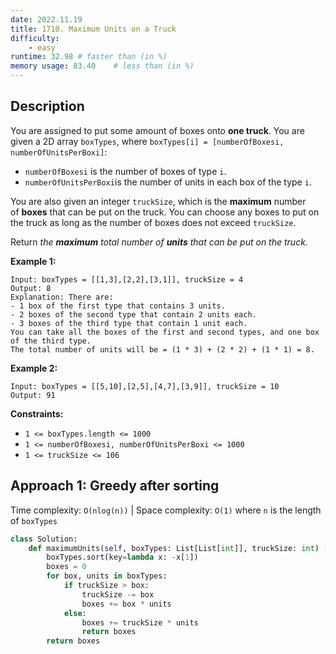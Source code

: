 ```yaml
---
date: 2022.11.19
title: 1710. Maximum Units on a Truck
difficulty:
    - easy
runtime: 32.98 # faster than (in %)
memory usage: 83.40    # less than (in %)
---
```

## Description
You are assigned to put some amount of boxes onto **one truck**. You are given a 2D array `boxTypes`, where `boxTypes[i] = [numberOfBoxesi, numberOfUnitsPerBoxi]`:

- `numberOfBoxesi` is the number of boxes of type `i`.
- `numberOfUnitsPerBoxi`is the number of units in each box of the type `i`.

You are also given an integer `truckSize`, which is the **maximum** number of **boxes** that can be put on the truck. You can choose any boxes to put on the truck as long as the number of boxes does not exceed `truckSize`.

Return *the **maximum** total number of **units** that can be put on the truck.*

**Example 1:**

```
Input: boxTypes = [[1,3],[2,2],[3,1]], truckSize = 4
Output: 8
Explanation: There are:
- 1 box of the first type that contains 3 units.
- 2 boxes of the second type that contain 2 units each.
- 3 boxes of the third type that contain 1 unit each.
You can take all the boxes of the first and second types, and one box of the third type.
The total number of units will be = (1 * 3) + (2 * 2) + (1 * 1) = 8.

```

**Example 2:**

```
Input: boxTypes = [[5,10],[2,5],[4,7],[3,9]], truckSize = 10
Output: 91

```

**Constraints:**

- `1 <= boxTypes.length <= 1000`
- `1 <= numberOfBoxesi, numberOfUnitsPerBoxi <= 1000`
- `1 <= truckSize <= 106`

## Approach 1: Greedy after sorting
Time complexity: `O(nlog(n))`    |    Space complexity: `O(1)`
where `n` is the length of `boxTypes`

``` python
class Solution:
    def maximumUnits(self, boxTypes: List[List[int]], truckSize: int) -> int:
        boxTypes.sort(key=lambda x: -x[1])
        boxes = 0
        for box, units in boxTypes:
            if truckSize > box:
                truckSize -= box
                boxes += box * units
            else:
                boxes += truckSize * units
                return boxes
        return boxes
```